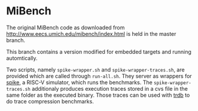 MiBench
=======

The original MiBench code as downloaded from
http://www.eecs.umich.edu/mibench/index.html is held in the master branch.

This branch contains a version modified for embedded targets and running
automtically.

Two scripts, namely `spike-wrapper.sh` and `spike-wrapper-traces.sh`, are
provided which are called through `run-all.sh`. They server as wrappers for
[spike](https://github.com/riscv/riscv-isa-sim), a RISC-V simulator, which runs
the benchmarks. The `spike-wrapper-traces.sh` additionaly produces execution
traces stored in a cvs file in the same folder as the executed binary. Those
traces can be used with
[trdb](https://github.com/pulp-platform/trace_debugger/tree/trdb_dev) to do
trace compression benchmarks.